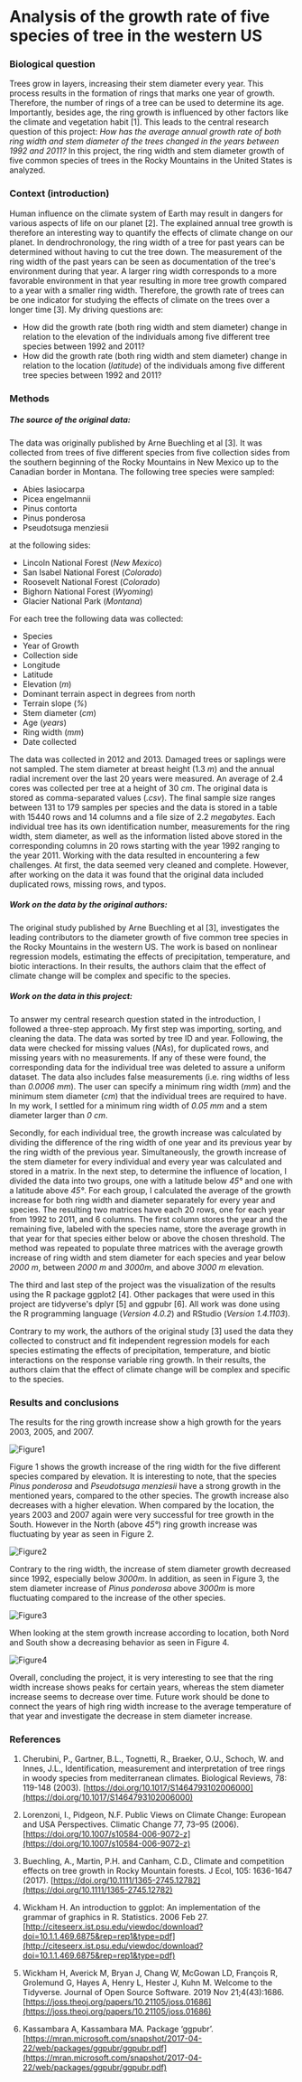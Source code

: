 # Analysis of the growth rate of five species of tree in the western US

### Biological question
Trees grow in layers, increasing their stem diameter every year. This process results in the formation of rings that marks one year of growth. Therefore, the number of rings of a tree can be used to determine its age. Importantly, besides age, the ring growth is influenced by other factors like the climate and vegetation habit [1]. This leads to the central research question of this project: _How has the average annual growth rate of both ring width and stem diameter of the trees changed in the years between 1992 and 2011?_ In this project, the ring width and stem diameter growth of five common species of trees in the Rocky Mountains in the United States is analyzed.

### Context (introduction)
Human influence on the climate system of Earth may result in dangers for various aspects of life on our planet [2]. The explained annual tree growth is therefore an interesting way to quantify the effects of climate change on our planet. In dendrochronology, the ring width of a tree for past years can be determined without having to cut the tree down. The measurement of the ring width of the past years can be seen as documentation of the tree's environment during that year. A larger ring width corresponds to a more favorable environment in that year resulting in more tree growth compared to a year with a smaller ring width. Therefore, the growth rate of trees can be one indicator for studying the effects of climate on the trees over a longer time [3]. My driving questions are:
* How did the growth rate (both ring width and stem diameter) change in relation to the elevation of the individuals among five different tree species between 1992 and 2011?
* How did the growth rate (both ring width and stem diameter) change in relation to the location (_latitude_) of the individuals among five different tree species between 1992 and 2011?   


### Methods
##### The source of the original data:

The data was originally published by Arne Buechling et al [3]. It was collected from trees of five different species from five collection sides from the southern beginning of the Rocky Mountains in New Mexico up to the Canadian border in Montana. The following tree species were sampled:

* Abies lasiocarpa
* Picea engelmannii
* Pinus contorta
* Pinus ponderosa
* Pseudotsuga menziesii

at the following sides:

* Lincoln National Forest (_New Mexico_)
* San Isabel National Forest (_Colorado_)
* Roosevelt National Forest (_Colorado_)
* Bighorn National Forest (_Wyoming_)
* Glacier National Park (_Montana_)

For each tree the following data was collected:
* Species
* Year of Growth
* Collection side
* Longitude
* Latitude
* Elevation (_m_)
* Dominant terrain aspect in degrees from north
* Terrain slope (_%_)
* Stem diameter (_cm_)
* Age (_years_)
* Ring width (_mm_)
* Date collected

The data was collected in 2012 and 2013. Damaged trees or saplings were not sampled.  The stem diameter at breast height (1.3 _m_) and the annual radial increment over the last 20 years were measured. An average of 2.4 cores was collected per tree at a height of 30 _cm_. The original data is stored as comma-separated values (_.csv_). The final sample size ranges between 131 to 179 samples per species and the data is stored in a table with 15440 rows and 14 columns and a file size of 2.2 _megabytes_. Each individual tree has its own identification number, measurements for the ring width, stem diameter, as well as the information listed above stored in the corresponding columns in 20 rows starting with the year 1992 ranging to the year 2011. Working with the data resulted in encountering a few challenges. At first, the data seemed very cleaned and complete. However, after working on the data it was found that the original data included duplicated rows, missing rows, and typos.


##### Work on the data by the original authors:
The original study published by Arne Buechling et al [3], investigates the leading contributors to the diameter growth of five common tree species in the Rocky Mountains in the western US. The work is based on nonlinear regression models, estimating the effects of precipitation, temperature, and biotic interactions. In their results, the authors claim that the effect of climate change will be complex and specific to the species.  

##### Work on the data in this project:
To answer my central research question stated in the introduction, I followed a three-step approach. My first step was importing, sorting, and cleaning the data. The data was sorted by tree ID and year. Following, the data were checked for missing values (_NAs_), for duplicated rows, and missing years with no measurements. If any of these were found, the corresponding data for the individual tree was deleted to assure a uniform dataset. The data also includes false measurements (i.e. ring widths of less than _0.0006 mm_). The user can specify a minimum ring width (_mm_) and the minimum stem diameter (_cm_) that the individual trees are required to have. In my work, I settled for a minimum ring width of _0.05 mm_ and a stem diameter larger than _0 cm_.

Secondly, for each individual tree, the growth increase was calculated by dividing the difference of the ring width of one year and its previous year by the ring width of the previous year. Simultaneously, the growth increase of the stem diameter for every individual and every year was calculated and stored in a matrix. In the next step, to determine the influence of location, I divided the data into two groups, one with a latitude below _45°_ and one with a latitude above _45°_. For each group, I calculated the average of the growth increase for both ring width and diameter separately for every year and species. The resulting two matrices have each 20 rows, one for each year from 1992 to 2011, and 6 columns. The first column stores the year and the remaining five, labeled with the species name, store the average growth in that year for that species either below or above the chosen threshold. The method was repeated to populate three matrices with the average growth increase of ring width and stem diameter for each species and year below _2000 m_, between _2000 m_ and _3000m_, and above _3000 m_ elevation.

The third and last step of the project was the visualization of the results using the R package ggplot2 [4]. Other packages that were used in this project are tidyverse's dplyr [5] and ggpubr [6]. All work was done using the R programming language (_Version 4.0.2_) and RStudio (_Version 1.4.1103_).

Contrary to my work, the authors of the original study [3] used the data they collected to construct and fit independent regression models for each species estimating the effects of precipitation, temperature, and biotic interactions on the response variable ring growth. In their results, the authors claim that the effect of climate change will be complex and specific to the species.  

### Results and conclusions

The results for the ring growth increase show a high growth for the years 2003, 2005, and 2007.

![Figure1](https://github.com/LukasBuecherl/CompBioLabsAndHW/blob/30c947e1eddfe4051b0786a9070debb77ae5b12b/Final_Project/Results/RingEle.png?raw=true "Figure 1")

 Figure 1 shows the growth increase of the ring width for the five different species compared by elevation. It is interesting to note, that the species _Pinus ponderosa_ and _Pseudotsuga menziesii_ have a strong growth in the mentioned years, compared to the other species. The growth increase also decreases with a higher elevation. When compared by the location, the years 2003 and 2007 again were very successful for tree growth in the South. However in the North (above _45°_) ring growth increase was fluctuating by year as seen in Figure 2.

 ![Figure2](https://github.com/LukasBuecherl/CompBioLabsAndHW/blob/30c947e1eddfe4051b0786a9070debb77ae5b12b/Final_Project/Results/RingLat.png?raw=true "Figure 2")

 Contrary to the ring width, the increase of stem diameter growth decreased since 1992, especially below _3000m_. In addition, as seen in Figure 3, the stem diameter increase of _Pinus ponderosa_ above _3000m_ is more fluctuating compared to the increase of the other species.

 ![Figure3](https://github.com/LukasBuecherl/CompBioLabsAndHW/blob/30c947e1eddfe4051b0786a9070debb77ae5b12b/Final_Project/Results/StemEle.png?raw=true "Figure 3")

 When looking at the stem growth increase according to location, both Nord and South show a decreasing behavior as seen in Figure 4.

 ![Figure4](https://github.com/LukasBuecherl/CompBioLabsAndHW/blob/30c947e1eddfe4051b0786a9070debb77ae5b12b/Final_Project/Results/StemLat.png?raw=true "Figure 4")

Overall, concluding the project, it is very interesting to see that the ring width increase shows peaks for certain years, whereas the stem diameter increase seems to decrease over time. Future work should be done to connect the years of high ring width increase to the average temperature of that year and investigate the decrease in stem diameter increase.

### References

1. Cherubini, P., Gartner, B.L., Tognetti, R., Braeker, O.U., Schoch, W. and Innes, J.L., Identification, measurement and interpretation of tree rings in woody species from mediterranean climates. Biological Reviews, 78: 119-148 (2003). [https://doi.org/10.1017/S1464793102006000](https://doi.org/10.1017/S1464793102006000)

2. Lorenzoni, I., Pidgeon, N.F. Public Views on Climate Change: European and USA Perspectives. Climatic Change 77, 73–95 (2006). [https://doi.org/10.1007/s10584-006-9072-z](https://doi.org/10.1007/s10584-006-9072-z)

3. Buechling, A., Martin, P.H. and Canham, C.D., Climate and competition effects on tree growth in Rocky Mountain forests. J Ecol, 105: 1636-1647 (2017). [https://doi.org/10.1111/1365-2745.12782](https://doi.org/10.1111/1365-2745.12782)

4. Wickham H. An introduction to ggplot: An implementation of the grammar of graphics in R. Statistics. 2006 Feb 27.[http://citeseerx.ist.psu.edu/viewdoc/download?doi=10.1.1.469.6875&rep=rep1&type=pdf](http://citeseerx.ist.psu.edu/viewdoc/download?doi=10.1.1.469.6875&rep=rep1&type=pdf)

5. Wickham H, Averick M, Bryan J, Chang W, McGowan LD, François R, Grolemund G, Hayes A, Henry L, Hester J, Kuhn M. Welcome to the Tidyverse. Journal of Open Source Software. 2019 Nov 21;4(43):1686. [https://joss.theoj.org/papers/10.21105/joss.01686](https://joss.theoj.org/papers/10.21105/joss.01686)

6. Kassambara A, Kassambara MA. Package ‘ggpubr’.  [https://mran.microsoft.com/snapshot/2017-04-22/web/packages/ggpubr/ggpubr.pdf](https://mran.microsoft.com/snapshot/2017-04-22/web/packages/ggpubr/ggpubr.pdf)
